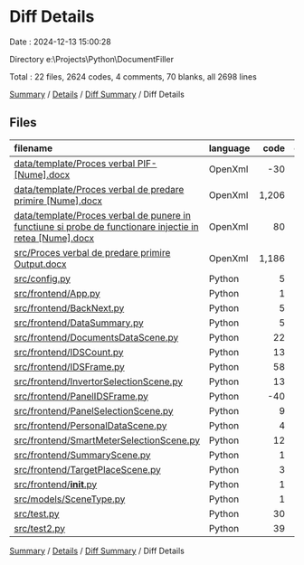 # Diff Details

Date : 2024-12-13 15:00:28

Directory e:\\Projects\\Python\\DocumentFiller

Total : 22 files,  2624 codes, 4 comments, 70 blanks, all 2698 lines

[Summary](results.md) / [Details](details.md) / [Diff Summary](diff.md) / Diff Details

## Files
| filename | language | code | comment | blank | total |
| :--- | :--- | ---: | ---: | ---: | ---: |
| [data/template/Proces verbal PIF-[Nume].docx](/data/template/Proces%20verbal%20PIF-%5BNume%5D.docx) | OpenXml | -30 | 0 | 0 | -30 |
| [data/template/Proces verbal de predare primire [Nume].docx](/data/template/Proces%20verbal%20de%20predare%20primire%20%5BNume%5D.docx) | OpenXml | 1,206 | 0 | 11 | 1,217 |
| [data/template/Proces verbal de punere in functiune si probe de functionare injectie in retea [Nume].docx](/data/template/Proces%20verbal%20de%20punere%20in%20functiune%20si%20probe%20de%20functionare%20injectie%20in%20retea%20%5BNume%5D.docx) | OpenXml | 80 | 0 | 0 | 80 |
| [src/Proces verbal de predare primire Output.docx](/src/Proces%20verbal%20de%20predare%20primire%20Output.docx) | OpenXml | 1,186 | 0 | 10 | 1,196 |
| [src/config.py](/src/config.py) | Python | 5 | 0 | 1 | 6 |
| [src/frontend/App.py](/src/frontend/App.py) | Python | 1 | 0 | 0 | 1 |
| [src/frontend/BackNext.py](/src/frontend/BackNext.py) | Python | 5 | 0 | 2 | 7 |
| [src/frontend/DataSummary.py](/src/frontend/DataSummary.py) | Python | 5 | 0 | 1 | 6 |
| [src/frontend/DocumentsDataScene.py](/src/frontend/DocumentsDataScene.py) | Python | 22 | 0 | 8 | 30 |
| [src/frontend/IDSCount.py](/src/frontend/IDSCount.py) | Python | 13 | 0 | 6 | 19 |
| [src/frontend/IDSFrame.py](/src/frontend/IDSFrame.py) | Python | 58 | 0 | 21 | 79 |
| [src/frontend/InvertorSelectionScene.py](/src/frontend/InvertorSelectionScene.py) | Python | 13 | 0 | 5 | 18 |
| [src/frontend/PanelIDSFrame.py](/src/frontend/PanelIDSFrame.py) | Python | -40 | 0 | -15 | -55 |
| [src/frontend/PanelSelectionScene.py](/src/frontend/PanelSelectionScene.py) | Python | 9 | 0 | 5 | 14 |
| [src/frontend/PersonalDataScene.py](/src/frontend/PersonalDataScene.py) | Python | 4 | 0 | 0 | 4 |
| [src/frontend/SmartMeterSelectionScene.py](/src/frontend/SmartMeterSelectionScene.py) | Python | 12 | 0 | 4 | 16 |
| [src/frontend/SummaryScene.py](/src/frontend/SummaryScene.py) | Python | 1 | 0 | -1 | 0 |
| [src/frontend/TargetPlaceScene.py](/src/frontend/TargetPlaceScene.py) | Python | 3 | 0 | 0 | 3 |
| [src/frontend/__init__.py](/src/frontend/__init__.py) | Python | 1 | 0 | 0 | 1 |
| [src/models/SceneType.py](/src/models/SceneType.py) | Python | 1 | 0 | 0 | 1 |
| [src/test.py](/src/test.py) | Python | 30 | 7 | 7 | 44 |
| [src/test2.py](/src/test2.py) | Python | 39 | -3 | 5 | 41 |

[Summary](results.md) / [Details](details.md) / [Diff Summary](diff.md) / Diff Details